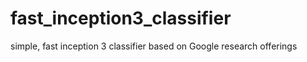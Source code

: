 # fast_inception3_classifier
simple, fast inception 3 classifier based on Google research offerings
